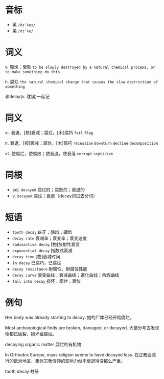 # 音标

- 英 `/dɪ'keɪ/`
- 美 `/dɪ'ke/`

# 词义

v. 腐烂；衰败
`to be slowly destroyed by a natural chemical process, or to make something do this`

n. 腐烂
`the natural chemical change that causes the slow destruction of something`



和delay(v. 耽误)一起记

# 同义

vi. 衰退，[核]衰减；腐烂，[木]腐朽
`fail` `flag`

n. 衰退，[核]衰减；腐烂，[木]腐朽
`recession` `downturn` `decline` `decomposition`

vt. 使腐烂，使腐败；使衰退，使衰落
`corrupt` `septicize`

# 同根

- adj. `decayed` 腐烂的；腐败的；衰退的
- v. `decayed` 腐烂；衰退（decay的过去分词）

# 短语

- `tooth decay` 蛀牙；龋齿；齵齿
- `decay rate` 衰减率；衰变率；衰变速度
- `radioactive decay` [物]放射性衰变
- `exponential decay` 指数式衰减
- `decay time` [物]衰减时间
- `in decay` 已腐朽，已腐烂
- `decay resistance` 耐腐性，耐腐蚀性能
- `decay curve` 衰变曲线；衰减曲线；退化曲线；余辉曲线
- `fall into decay` 损坏，腐烂；衰败

# 例句

Her body was already starting to decay.
她的尸体已经开始腐烂。

Most archaeological finds are broken, damaged, or decayed.
大部分考古发现物都已破裂、损坏或腐烂。

decaying organic matter
腐烂的有机物

In Orthodox Europe, mass religion seems to have decayed less.
在正教会流行的欧洲地区，集体宗教信仰的影响力似乎衰退得没那么严重。

tooth decay
蛀牙


